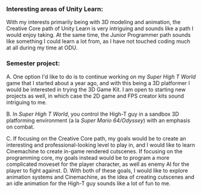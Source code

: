 ### Interesting areas of Unity Learn:

With my interests primarily being with 3D modeling and animation, the Creative Core path of Unity Learn is very intriguing and sounds like a path I would enjoy taking. At the same time, the Junior Programmer path sounds like something I could learn a lot from, as I have not touched coding much at all during my time at ODU. 

### Semester project:

A. One option I'd like to do is to continue working on my *Super High T World* game that I started about a year ago, and with this being a 3D platformer I would be interested in trying the 3D Game Kit. I am open to starting new projects as well, in which case the 2D game and FPS creator kits sound intriguing to me. 

B. In *Super High T World*, you control the High-T guy in a sandbox 3D platforming environment (a la *Super Mario 64/Odyssey*) with an emphasis on combat. 

C. If focusing on the Creative Core path, my goals would be to create an interesting and professional-looking level to play in, and I would like to learn Cinemachine to create in-game rendered cutscenes. If focusing on the programming core, my goals instead would be to program a more complicated moveset for the player character, as well as enemy AI for the player to fight against. D. With both of these goals, I would like to explore animation systems and Cinemachine, as the idea of creating cutscenes and an idle animation for the High-T guy sounds like a lot of fun to me. 
